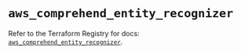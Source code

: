 # `aws_comprehend_entity_recognizer`

Refer to the Terraform Registry for docs: [`aws_comprehend_entity_recognizer`](https://registry.terraform.io/providers/hashicorp/aws/5.61.0/docs/resources/comprehend_entity_recognizer).
